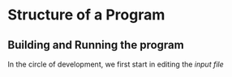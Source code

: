 # Structure of a Program

## Building and Running the program

In the circle of development, we first start in editing the *input file*
